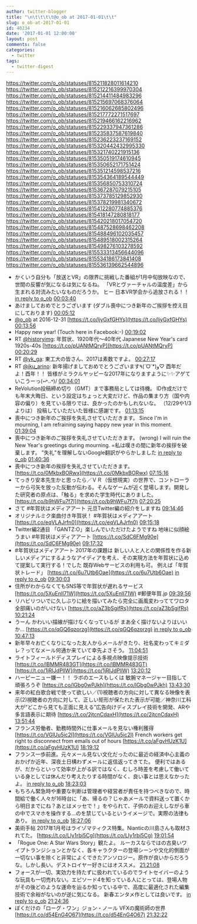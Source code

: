 ```yaml
---
author: twitter-blogger
title: "\n\t\t\t\t@o_ob at 2017-01-01\t\t"
slug: o_ob-at-2017-01-01
id: 40234
date: '2017-01-01 12:00:00'
layout: post
comments: false
categories:
  - twitter
tags:
  - twitter-digest
---
```


https://twitter.com/o_ob/statuses/815211828011614210 https://twitter.com/o_ob/statuses/815212216399970304 https://twitter.com/o_ob/statuses/815214411484983296 https://twitter.com/o_ob/statuses/815215697068376064 https://twitter.com/o_ob/statuses/815216062685802496 https://twitter.com/o_ob/statuses/815217772271517697 https://twitter.com/o_ob/statuses/815219466162216962 https://twitter.com/o_ob/statuses/815229337947361286 https://twitter.com/o_ob/statuses/815235837587619840 https://twitter.com/o_ob/statuses/815236223237169152 https://twitter.com/o_ob/statuses/815320442432995330 https://twitter.com/o_ob/statuses/815321740221915136 https://twitter.com/o_ob/statuses/815350519174610945 https://twitter.com/o_ob/statuses/815350652171751424 https://twitter.com/o_ob/statuses/815351214598537216 https://twitter.com/o_ob/statuses/815354364189544449 https://twitter.com/o_ob/statuses/815356850753310724 https://twitter.com/o_ob/statuses/815367287079215105 https://twitter.com/o_ob/statuses/815373785129852930 https://twitter.com/o_ob/statuses/815378219981340672 https://twitter.com/o_ob/statuses/815412280774885376 https://twitter.com/o_ob/statuses/815418147280818177 https://twitter.com/o_ob/statuses/815420218017054720 https://twitter.com/o_ob/statuses/815487528698462208 https://twitter.com/o_ob/statuses/815488496102035457 https://twitter.com/o_ob/statuses/815489518002315264 https://twitter.com/o_ob/statuses/815498276103278592 https://twitter.com/o_ob/statuses/815533313456644096 https://twitter.com/o_ob/statuses/815534186173841408 https://twitter.com/o_ob/statuses/815536139662544896  

*   かくいう自分も「放送とVR」の限界に挑戦した番組が1月中旬放映なので、世間の反響が気になるは気になるね。 「VRとヴァーチャルの温度差」から生まれる対流みたいなものだろうか。 ヒー 日本VR学会から追放される！！ [in reply to o_ob](https://twitter.com/o_ob/statuses/815210254262599680) [00:03:40](https://twitter.com/o_ob/statuses/815211828011614210)
*   あけましておめでとうございます (ダブル喪中につき新年のご挨拶を控え目にしております) [00:05:12](https://twitter.com/o_ob/statuses/815212216399970304)
*   [@o_ob](https://twitter.com/o_ob) at 2016-12-31 [https://t.co/ljyGxfGHYs](https://t.co/ljyGxfGHYs) [00:13:56](https://twitter.com/o_ob/statuses/815214411484983296)
*   Happy new year! (Touch here in Facebook:-) [00:19:02](https://twitter.com/o_ob/statuses/815215697068376064)
*   RT [@historyimg](https://twitter.com/historyimg): 年賀状、1920年代～40年代 Japanese New Year's card 1920s-40s [https://t.co/pUANtMQryP](https://t.co/pUANtMQryP) [00:20:29](https://twitter.com/o_ob/statuses/815216062685802496)
*   RT [@yk_ga](https://twitter.com/yk_ga): 東工大の皆さん、2017は素数ですよ。 [00:27:17](https://twitter.com/o_ob/statuses/815217772271517697)
*   RT [@iku_arino](https://twitter.com/iku_arino): 新年揚げましておめでとうございます٩(ˊᗜˋ*)و♡ 酉年だよ！酉年！！ 皆様がミラクルヤッピーな2017年になりますように✨✨アゲていこうーっ(⑅˃◡˂)/ [00:34:01](https://twitter.com/o_ob/statuses/815219466162216962)
*   ReVolution投稿締め切り（GMT）まで事務局としては待機。 ID作成だけでも年末大晦日、という設定はちょっと大変だけど、作品の集まり方（国や内容の偏り）を見ている限りでは、良かったのかもしれないな。 （12/29や1/3よりは） 投稿していただいた皆様に感謝です。 [01:13:15](https://twitter.com/o_ob/statuses/815229337947361286)
*   喪中につき新年のご挨拶を失礼させていただきます。 Since I'm in mourning, I am refraining saying happy new year in this moment. [01:39:04](https://twitter.com/o_ob/statuses/815235837587619840)
*   喪中につき新年のご挨拶を失礼させていただきます。 (wrong) I will ruin the New Year's greetings during mourning. =私は嘆きの間に新年の挨拶を破棄します。 "失礼"を理解しないGoogle翻訳がやらかしました [in reply to o_ob](https://twitter.com/o_ob/statuses/815235837587619840) [01:40:36](https://twitter.com/o_ob/statuses/815236223237169152)
*   喪中につき新年の挨拶を失礼させていただきます。 [https://t.co/0MkbxBORwx](https://t.co/0MkbxBORwx) [07:15:16](https://twitter.com/o_ob/statuses/815320442432995330)
*   てっきり安本先生かと思ったら／ＶＲ（仮想現実）の世界で、コントローラーから弓矢を放った反動が伝わる。そんなゲームが近く登場します。開発した研究者の原点は、「触る」を求めた学生時代にありました。 [https://t.co/b9hWFu7f7I](https://t.co/b9hWFu7f7I) [07:20:25](https://twitter.com/o_ob/statuses/815321740221915136)
*   さて #年賀状はメディアアート 元旦Twitter編の紹介をしますね [09:14:46](https://twitter.com/o_ob/statuses/815350519174610945)
*   オリジナルミク楽曲付き年賀状！ #年賀状はメディアアート [https://t.co/eqVLAJrfn0](https://t.co/eqVLAJrfn0) [09:15:18](https://twitter.com/o_ob/statuses/815350652171751424)
*   Twitter編2通目 「GANTZ:O」楽しんでいただけたようですね 地味に似顔絵うまい #年賀状はメディアアート [https://t.co/SdC6FMg90e](https://t.co/SdC6FMg90e) [09:17:32](https://twitter.com/o_ob/statuses/815351214598537216)
*   #年賀状はメディアアート 2017年の課題は 新しい人と人との関係性を作る新しいメディアにするようなアイディアを考え、その実現方法を年賀状に込めて提案して実行する！でした 既存Webサービスの利用も可。 例えば「年賀状トレード」 [https://t.co/6u7Utb6Oae](https://t.co/6u7Utb6Oae) [in reply to o_ob](https://twitter.com/o_ob/statuses/679224141057159168) [09:30:03](https://twitter.com/o_ob/statuses/815354364189544449)
*   住所がわからなくてもSNS等で年賀状が遅れるサービス [https://t.co/5XuEnlI71W](https://t.co/5XuEnlI71W) #郵便年賀.jp [09:39:56](https://twitter.com/o_ob/statuses/815356850753310724)
*   リハビリついでに久しぶりに絵を描いてみたら完全に画風変わっててワロタ 全部痛いのがいけない [https://t.co/aZ3bSgifRs](https://t.co/aZ3bSgifRs) [10:21:24](https://twitter.com/o_ob/statuses/815367287079215105)
*   うーん かわいい描線が描けなくなっているが まあ全く描けないよりはいいか... [https://t.co/qGQ6qzorzg](https://t.co/qGQ6qzorzg) [in reply to o_ob](https://twitter.com/o_ob/statuses/815367287079215105) [10:47:13](https://twitter.com/o_ob/statuses/815373785129852930)
*   新年早々お亡くなりになった友人からメールがきたり、社名変わってキミダレ？ってなメール何通か来ていて幸先よさそう。 [11:04:51](https://twitter.com/o_ob/statuses/815378219981340672)
*   ライトフィールドディスプレイによる多視点映像提示技術 [https://t.co/lBMMR483GT](https://t.co/lBMMR483GT) [https://t.co/1jRIJdPllW](https://t.co/1jRIJdPllW) [13:20:12](https://twitter.com/o_ob/statuses/815412280774885376)
*   ハーピーニュー嫌ー！！ ラボのエースもしくは 敏腕マネージャー目指して頑張ろうぞ [https://t.co/lGbg0wPJkh](https://t.co/lGbg0wPJkh) [13:43:30](https://twitter.com/o_ob/statuses/815418147280818177)
*   来年の紅白歌合戦で使って欲しい／(1)視聴者の方向に対して異なる映像を表示(2)視聴者の方向に対して、正しい矩形が保たれた表示が可能／神奈川工科大が“どこから見ても正面に見える”広告向けディスプレイ技術を開発、ARや多言語表示に期待 [https://t.co/2jtcnCdaxH](https://t.co/2jtcnCdaxH) [13:51:44](https://twitter.com/o_ob/statuses/815420218017054720)
*   フランス労働者、勤務時間外に仕事メールを見ない権利獲得 [https://t.co/VGlUu5ic2I](https://t.co/VGlUu5ic2I) French workers get right to disconnect from emails out of hours [https://t.co/aFgvHUzK1U](https://t.co/aFgvHUzK1U) [18:19:12](https://twitter.com/o_ob/statuses/815487528698462208)
*   フランス一歩前進。元々メール見ない文化だったのに最近の経済中心主義のおかげか近年、深夜土日構わずメールに返信返ってきてた。 便利ではあるが、だからといって効率が上がる訳ではなく、むしろ時差を考慮して働いている身としては休んだり考えたりする時間がなく、良い事とは思えなかったよ。 [in reply to o_ob](https://twitter.com/o_ob/statuses/815487528698462208) [18:23:03](https://twitter.com/o_ob/statuses/815488496102035457)
*   もちろん緊急時や重要な判断は管理者や経営者が責任を持つべきなので、時間給で働く人々が16時台に「あ、帰るの？じゃあメールで資料送って置くから明日までにね？あとはメッセで！」をやられて、子供のお迎えしながら車の中でスマホを操作する…のを禁じているというイメージで。実際の法律もあり。 [in reply to o_ob](https://twitter.com/o_ob/statuses/815487528698462208) [18:27:06](https://twitter.com/o_ob/statuses/815489518002315264)
*   美術手帖 2017年1月号はライゾマティクス特集。Nianticの川島さんも取材されてた。 [https://t.co/LIy1rbi5Cg](https://t.co/LIy1rbi5Cg) [19:01:54](https://twitter.com/o_ob/statuses/815498276103278592)
*   「Rogue One: A Star Wars Story」観たよ。 ルーカスならではの古臭いワイプトランジションとかなく、各キャラクターの登場シーンや文化的側面が一切ない事を除くと非常によくできたアンソロジー。原作が良いからだろうな。しかし長い。デストロイヤー好きにはオススメ。 [21:21:08](https://twitter.com/o_ob/statuses/815533313456644096)
*   フォースが一切、実効力を持たずに扱われているのでライトセイバーのような玩具も一切売れない。エピソード4を知っている人にとっては、登場人物がその後どのような運命を辿るか知っている中で、高度に最適化された編集技術で余裕がないのが逆に気になる。 新春エンタメ作としては良いです。 [in reply to o_ob](https://twitter.com/o_ob/statuses/815533313456644096) [21:24:36](https://twitter.com/o_ob/statuses/815534186173841408)
*   ぼくだけの「ローグ・ワン」ジョン・ノール VFXの魔術師の世界 [https://t.co/d54EnG4O67](https://t.co/d54EnG4O67) [21:32:22](https://twitter.com/o_ob/statuses/815536139662544896)